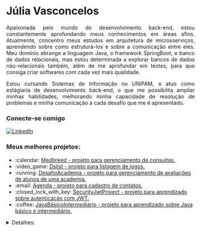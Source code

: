 <h1>
    Júlia Vasconcelos
</h1>

<p align="justify">
  Apaixonada pelo mundo do desenvolvimento back-end, estou constantemente aprofundando meus conhecimentos em áreas afins. Atualmente, concentro meus estudos em arquitetura de microsserviços, aprendendo sobre como estruturá-los e sobre a comunicação entre eles. Meu domínio abrange a linguagem Java, o framework SpringBoot, e banco de dados relacionais, mas estou determinada a explorar bancos de dados não-relacionais também, além de me aprofundar em testes, para que consiga criar softwares com cada vez mais qualidade. 
</p>
<p align="justify">
  Estou cursando Sistemas de Informação no UNIPAM, e atuo como estágiaria de desenvolvimento back-end, o que me possibilita ampliar minhas habilidades, melhorando minha capacidade de resolução de problemas e minha comunicação a cada desafio que me é apresentado.
</p>

<h3 align="left">Conecte-se comigo</h3>

[![LinkedIn](https://img.shields.io/badge/-LinkedIn-000?style=for-the-badge&logo=linkedin&logoColor=7A7AE1&color:FFF)](https://www.linkedin.com/in/juliavasconceloscr/)

<h3 align="left">Meus melhores projetos: </h3>
<ul>
  <li>:calendar: <a href="https://github.com/JuliaVasconcelos161/medlinked-backend">Medlinked - projeto para gerenciamento de consultas.</a></li>
  <li>:video_game: <a href="https://github.com/JuliaVasconcelos161/dslist">Dslist - projeto para listagem de jogos.</a></li>
  <li>:running: <a href="https://github.com/JuliaVasconcelos161/dio-desafio-academia-digital">DesafioAcademia - projeto para gerenciamento de avaliações de alunos de uma academia.</a></li>
  <li>:email: <a href="https://github.com/JuliaVasconcelos161/Agenda">Agenda - projeto para cadastro de contatos.</a></li>
  <li>:closed_lock_with_key: <a href="https://github.com/JuliaVasconcelos161/security-jwt-project">SecurityJwtProject - projeto para aprendizado sobre autenticação com JWT.</a></li>
  <li>:coffee: <a href="https://github.com/JuliaVasconcelos161/CursoJavaBasicoEIntermediario">JavaBásicoIntermediário - projeto para aprendizado sobre Java básico e intermediário.</a></li>
</ul>
<details align="left">
  <summary>Detalhes:</summary>  
  <ul>
    <li>Badges by <a href="https://shields.io/">shields.io</a></li>
  </ul>
</details>
